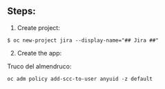 ## Steps:

 1. Create project:

 ```
 $ oc new-project jira --display-name="## Jira ##"
 ```

 2. Create the app:




Truco del almendruco:

```
oc adm policy add-scc-to-user anyuid -z default
```